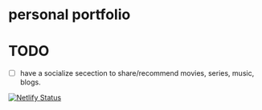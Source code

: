 # personal portfolio

# TODO
- [ ] have a socialize secection to share/recommend movies, series, music, blogs.

[![Netlify Status](https://api.netlify.com/api/v1/badges/b1750240-5592-420d-91be-5c9caea0e885/deploy-status)](https://app.netlify.com/sites/jenishjain/deploys)